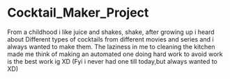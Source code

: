 # Cocktail_Maker_Project
From a childhood i like juice and shakes, shake, after growing up i heard about Different types of cocktails from different movies and series and i always wanted to make them. The laziness in me to cleaning the kitchen made me think of making an automated one 
doing hard work to avoid work is the best work ig XD
(Fyi i never had one till today,but always wanted to XD) 
